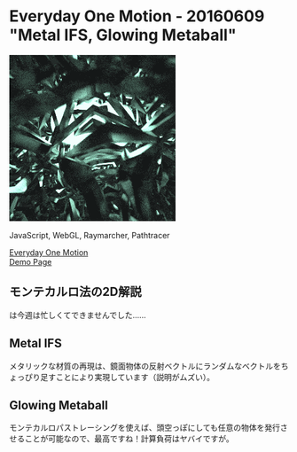 # Everyday One Motion - 20160609 "Metal IFS, Glowing Metaball"  

![](20160609.gif)  

JavaScript, WebGL, Raymarcher, Pathtracer  

[Everyday One Motion](http://motions.work/motion/262)  
[Demo Page](http://fms-cat.github.io/eom_20160609)  

## モンテカルロ法の2D解説

は今週は忙しくてできませんでした……  

## Metal IFS

メタリックな材質の再現は、鏡面物体の反射ベクトルにランダムなベクトルをちょっぴり足すことにより実現しています（説明がムズい）。  

## Glowing Metaball

モンテカルロパストレーシングを使えば、頭空っぽにしても任意の物体を発行させることが可能なので、最高ですね！計算負荷はヤバイですが。  
